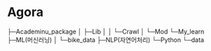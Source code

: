 # Agora
├─Academinu_package
│  ├─Lib
│  │  └─Crawl
│  └─Mod
└─My_learn
    ├─ML(머신러닝)
    │  └─bike_data
    ├─NLP(자연어처리)
    └─Python
        └─data
